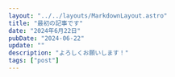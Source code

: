```yaml
---
layout: "../../layouts/MarkdownLayout.astro"
title: "最初の記事です"
date: "2024年6月22日"
pubDate: "2024-06-22"
update: ""
description: "よろしくお願いします！"
tags: ["post"]
---
```

